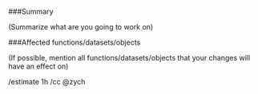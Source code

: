###Summary

(Summarize what are you going to work on)


###Affected functions/datasets/objects

(If possible, mention all functions/datasets/objects that your changes will have an effect on)

/estimate 1h
/cc @zych